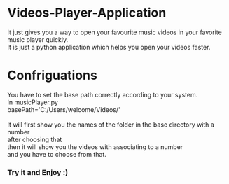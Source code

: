 # Videos-Player-Application
It just gives you a way to open your favourite music videos in your favorite music player quickly.<br />
It is just a python application which helps you open your videos faster.

# Confriguations
You have to set the base path correctly according to your system.<br /> 
In musicPlayer.py <br /> 
basePath='C:/Users/welcome/Videos/' <br />
<br />
It will first show you the names of the folder in the base directory with a number<br />
after choosing that<br />
then it will show you the videos with associating to a number<br />
and you have to choose from that.

### Try it and Enjoy :)
